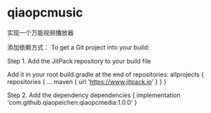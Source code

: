 # qiaopcmusic
实现一个万能视频播放器

添加依赖方式：
To get a Git project into your build:

Step 1. Add the JitPack repository to your build file

Add it in your root build.gradle at the end of repositories:
allprojects {
    repositories {
        ...
        maven { url 'https://www.jitpack.io' }
    }
}


Step 2. Add the dependency
dependencies {
	    implementation 'com.github.qiaopeichen:qiaopcmedia:1.0.0'
}

